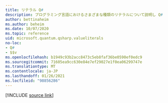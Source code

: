 ```yaml
---
title: リテラル Q#
description: プログラミング言語におけるさまざまな種類のリテラルについて説明し Q# ます。
author: bettinaheim
ms.author: beheim
ms.date: 10/07/2020
ms.topic: reference
uid: microsoft.quantum.qsharp.valueliterals
no-loc:
- Q#
- $$v
ms.openlocfilehash: b1949c93b2acc8473c5eb8faf36be0590ef0edc9
ms.sourcegitcommit: 71605ea9cc630e84e7ef29027e1f0ea06299747e
ms.translationtype: MT
ms.contentlocale: ja-JP
ms.lasthandoff: 01/26/2021
ms.locfileid: "98856286"
---
```

<!---
# Literals in Q#
-->

[!INCLUDE [source link](~/includes/qsharp-language/Specifications/Language/3_Expressions/ValueLiterals.md)]


